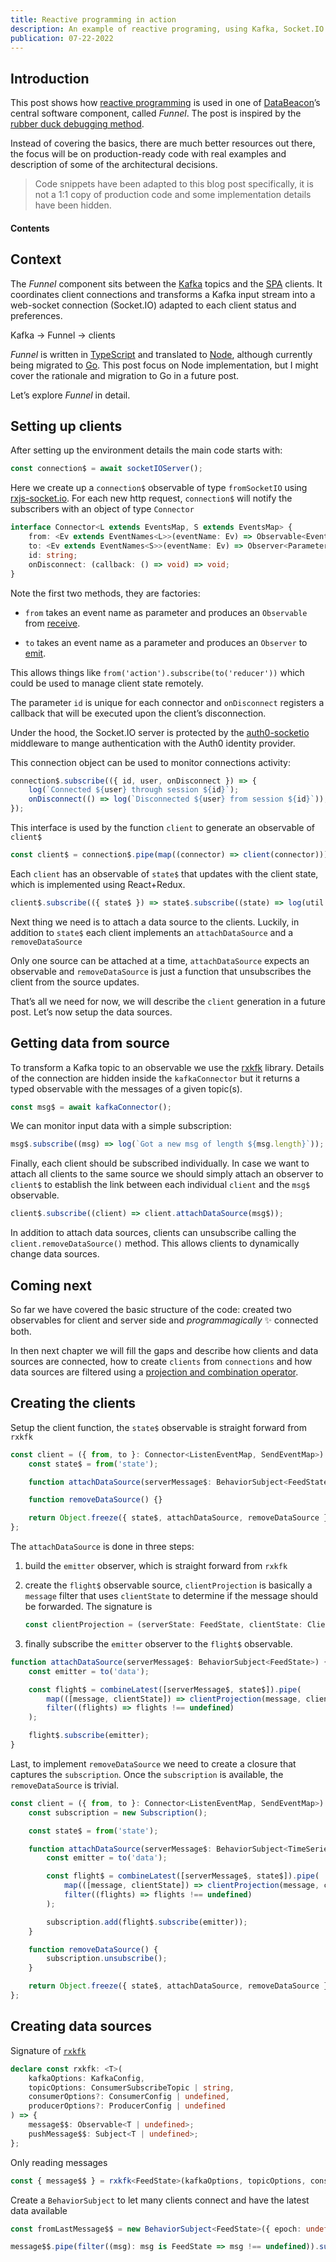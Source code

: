 ```yaml
---
title: Reactive programming in action
description: An example of reactive programing, using Kafka, Socket.IO and TypeScript
publication: 07-22-2022
---
```

## Introduction

This post shows how [reactive programming](https://reactivex.io/) is used in one of [DataBeacon](https://www.databeacon.aero)’s central software component, called _Funnel_. The post is inspired by the [rubber duck debugging method](https://rubberduckdebugging.com/).

Instead of covering the basics, there are much better resources out there, the focus will be on production-ready code with real examples and description of some of the architectural decisions.

> Code snippets have been adapted to this blog post specifically, it is not a 1:1 copy of production code and some implementation details have been hidden.

#### Contents

## Context

The _Funnel_ component sits between the [Kafka](https://kafka.apache.org/) topics and the [SPA](https://developer.mozilla.org/en-US/docs/Glossary/SPA) clients. It coordinates client connections and transforms a Kafka input stream into a web-socket connection (Socket.IO) adapted to each client status and preferences.

Kafka &rightarrow; Funnel &rightarrow; clients

_Funnel_ is written in [TypeScript](https://www.typescriptlang.org/) and translated to [Node](https://nodejs.org/en/), although currently being migrated to [Go](https://go.dev/). This post focus on Node implementation, but I might cover the rationale and migration to Go in a future post.

Let’s explore _Funnel_ in detail.

## Setting up clients

After setting up the environment details the main code starts with:

```typescript
const connection$ = await socketIOServer();
```

Here we create up a `connection$` observable of type `fromSocketIO` using [rxjs-socket.io](https://github.com/scristobal/rxjs-socket.io). For each new http request, `connection$` will notify the subscribers with an object of type `Connector`

```typescript
interface Connector<L extends EventsMap, S extends EventsMap> {
    from: <Ev extends EventNames<L>>(eventName: Ev) => Observable<EventParam<L, Ev>>;
    to: <Ev extends EventNames<S>>(eventName: Ev) => Observer<Parameters<S[Ev]>>;
    id: string;
    onDisconnect: (callback: () => void) => void;
}
```

Note the first two methods, they are factories:

- `from` takes an event name as parameter and produces an `Observable` from [receive](https://socket.io/docs/v4/server-api/#socketoneventname-callback).

- `to` takes an event name as a parameter and produces an `Observer` to [emit](https://socket.io/docs/v4/server-api/#socketemiteventname-args).

This allows things like `from('action').subscribe(to('reducer'))` which could be used to manage client state remotely.

The parameter `id` is unique for each connector and `onDisconnect` registers a callback that will be executed upon the client’s disconnection.

Under the hood, the Socket.IO server is protected by the [auth0-socketio](https://www.npmjs.com/package/auth0-socketio) middleware to mange authentication with the Auth0 identity provider.

This connection object can be used to monitor connections activity:

```typescript
connection$.subscribe(({ id, user, onDisconnect }) => {
    log(`Connected ${user} through session ${id}`);
    onDisconnect(() => log(`Disconnected ${user} from session ${id}`));
});
```

This interface is used by the function `client` to generate an observable of `client$`

```typescript
const client$ = connection$.pipe(map((connector) => client(connector)));
```

Each `client` has an observable of `state$` that updates with the client state, which is implemented using React+Redux.

```typescript
client$.subscribe(({ state$ }) => state$.subscribe((state) => log(util.inspect(state, { depth: 4 }))));
```

Next thing we need is to attach a data source to the clients. Luckily, in addition to `state$` each client implements an `attachDataSource` and a `removeDataSource`

Only one source can be attached at a time, `attachDataSource` expects an observable and `removeDataSource` is just a function that unsubscribes the client from the source updates.

That’s all we need for now, we will describe the `client` generation in a future post. Let’s now setup the data sources.

## Getting data from source

To transform a Kafka topic to an observable we use the [rxkfk](https://www.npmjs.com/package/rxjs-kafka) library. Details of the connection are hidden inside the `kafkaConnector` but it returns a typed observable with the messages of a given topic(s).

```typescript
const msg$ = await kafkaConnector();
```

We can monitor input data with a simple subscription:

```typescript
msg$.subscribe((msg) => log(`Got a new msg of length ${msg.length}`));
```

Finally, each client should be subscribed individually. In case we want to attach all clients to the same source we should simply attach an observer to `client$` to establish the link between each individual `client` and the `msg$` observable.

```typescript
client$.subscribe((client) => client.attachDataSource(msg$));
```

In addition to attach data sources, clients can unsubscribe calling the `client.removeDataSource()` method. This allows clients to dynamically change data sources.

## Coming next

So far we have covered the basic structure of the code: created two observables for client and server side and _programmagically_ ✨ connected both.

In then next chapter we will fill the gaps and describe how clients and data sources are connected, how to create `clients` from `connections` and how data sources are filtered using a [projection and combination operator](https://rxjs.dev/api/index/function/combineLatest).

## Creating the clients

Setup the client function, the `state$` observable is straight forward from `rxkfk`

```typescript
const client = ({ from, to }: Connector<ListenEventMap, SendEventMap>) => {
    const state$ = from('state');

    function attachDataSource(serverMessage$: BehaviorSubject<FeedState>) {}

    function removeDataSource() {}

    return Object.freeze({ state$, attachDataSource, removeDataSource });
};
```

The `attachDataSource` is done in three steps:

1. build the `emitter` observer, which is straight forward from `rxkfk`

2. create the `flight$` observable source, `clientProjection` is basically a `message` filter that uses `clientState` to determine if the message should be forwarded. The signature is

    ```typescript
    const clientProjection = (serverState: FeedState, clientState: ClientState) => FeedState;
    ```

3. finally subscribe the `emitter` observer to the `flight$` observable.

```typescript
function attachDataSource(serverMessage$: BehaviorSubject<FeedState>) {
    const emitter = to('data');

    const flight$ = combineLatest([serverMessage$, state$]).pipe(
        map(([message, clientState]) => clientProjection(message, clientState)),
        filter((flights) => flights !== undefined)
    );

    flight$.subscribe(emitter);
}
```

Last, to implement `removeDataSource` we need to create a closure that captures the `subscription`. Once the `subscription` is available, the `removeDataSource` is trivial.

```typescript
const client = ({ from, to }: Connector<ListenEventMap, SendEventMap>) => {
    const subscription = new Subscription();

    const state$ = from('state');

    function attachDataSource(serverMessage$: BehaviorSubject<TimeSeriesItem>) {
        const emitter = to('data');

        const flight$ = combineLatest([serverMessage$, state$]).pipe(
            map(([message, clientState]) => clientProjection(message, clientState)),
            filter((flights) => flights !== undefined)
        );

        subscription.add(flight$.subscribe(emitter));
    }

    function removeDataSource() {
        subscription.unsubscribe();
    }

    return Object.freeze({ state$, attachDataSource, removeDataSource });
};
```

## Creating data sources

Signature of [`rxkfk`](https://www.npmjs.com/package/rxjs-kafka)

```typescript
declare const rxkfk: <T>(
    kafkaOptions: KafkaConfig,
    topicOptions: ConsumerSubscribeTopic | string,
    consumerOptions?: ConsumerConfig | undefined,
    producerOptions?: ProducerConfig | undefined
) => {
    message$$: Observable<T | undefined>;
    pushMessage$$: Subject<T | undefined>;
};
```

Only reading messages

```typescript
const { message$$ } = rxkfk<FeedState>(kafkaOptions, topicOptions, consumerOptions);
```

Create a `BehaviorSubject` to let many clients connect and have the latest data available

```typescript
const fromLastMessage$$ = new BehaviorSubject<FeedState>({ epoch: undefined, flights: [] });

message$$.pipe(filter((msg): msg is FeedState => msg !== undefined)).subscribe(fromLastMessage$$);
```
